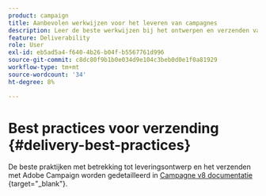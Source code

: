 ```yaml
---
product: campaign
title: Aanbevolen werkwijzen voor het leveren van campagnes
description: Leer de beste werkwijzen bij het ontwerpen en verzenden van een levering
feature: Deliverability
role: User
exl-id: eb5ad5a4-f640-4b26-b04f-b5567761d996
source-git-commit: c8dc80f9b1b0e034d9e104c3beb0d0e1f0a81929
workflow-type: tm+mt
source-wordcount: '34'
ht-degree: 8%

---
```


# Best practices voor verzending {#delivery-best-practices}

De beste praktijken met betrekking tot leveringsontwerp en het verzenden met Adobe Campaign worden gedetailleerd in [ Campagne v8 documentatie ](https://experienceleague.adobe.com/en/docs/campaign/campaign-v8/send/delivery-best-practices) {target="_blank"}.
